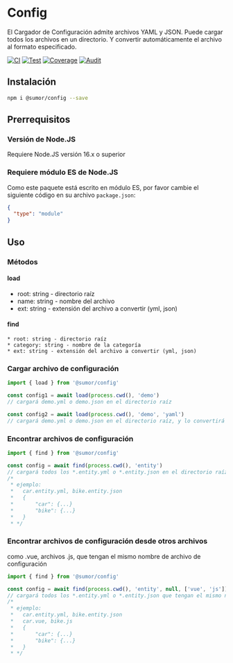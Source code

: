 # Config

El Cargador de Configuración admite archivos YAML y JSON. Puede cargar todos los archivos en un directorio.
Y convertir automáticamente el archivo al formato especificado.

[![CI](https://github.com/sumor-cloud/config/actions/workflows/ci.yml/badge.svg)](https://github.com/sumor-cloud/config/actions/workflows/ci.yml)
[![Test](https://github.com/sumor-cloud/config/actions/workflows/ut.yml/badge.svg)](https://github.com/sumor-cloud/config/actions/workflows/ut.yml)
[![Coverage](https://github.com/sumor-cloud/config/actions/workflows/coverage.yml/badge.svg)](https://github.com/sumor-cloud/config/actions/workflows/coverage.yml)
[![Audit](https://github.com/sumor-cloud/config/actions/workflows/audit.yml/badge.svg)](https://github.com/sumor-cloud/config/actions/workflows/audit.yml)

## Instalación

```bash
npm i @sumor/config --save
```

## Prerrequisitos

### Versión de Node.JS

Requiere Node.JS versión 16.x o superior

### Requiere módulo ES de Node.JS

Como este paquete está escrito en módulo ES,
por favor cambie el siguiente código en su archivo `package.json`:

```json
{
  "type": "module"
}
```

## Uso

### Métodos

#### load

- root: string - directorio raíz
- name: string - nombre del archivo
- ext: string - extensión del archivo a convertir (yml, json)

#### find

    * root: string - directorio raíz
    * category: string - nombre de la categoría
    * ext: string - extensión del archivo a convertir (yml, json)

### Cargar archivo de configuración

```javascript
import { load } from '@sumor/config'

const config1 = await load(process.cwd(), 'demo')
// cargará demo.yml o demo.json en el directorio raíz

const config2 = await load(process.cwd(), 'demo', 'yaml')
// cargará demo.yml o demo.json en el directorio raíz, y lo convertirá a un archivo con formato yaml
```

### Encontrar archivos de configuración

```javascript
import { find } from '@sumor/config'

const config = await find(process.cwd(), 'entity')
// cargará todos los *.entity.yml o *.entity.json en el directorio raíz
/*
 * ejemplo:
 *   car.entity.yml, bike.entity.json
 *   {
 *       "car": {...}
 *       "bike": {...}
 *   }
 * */
```

### Encontrar archivos de configuración desde otros archivos

como .vue, archivos .js, que tengan el mismo nombre de archivo de configuración

```javascript
import { find } from '@sumor/config'

const config = await find(process.cwd(), 'entity', null, ['vue', 'js'])
// cargará todos los *.entity.yml o *.entity.json que tengan el mismo nombre que *.vue o *.js en el directorio raíz
/*
 * ejemplo:
 *   car.entity.yml, bike.entity.json
 *   car.vue, bike.js
 *   {
 *       "car": {...}
 *       "bike": {...}
 *   }
 * */
```
